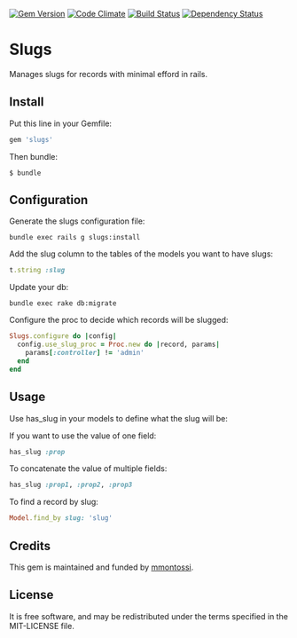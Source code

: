 [![Gem Version](https://badge.fury.io/rb/slugs.svg)](http://badge.fury.io/rb/slugs)
[![Code Climate](https://codeclimate.com/github/mmontossi/slugs/badges/gpa.svg)](https://codeclimate.com/github/mmontossi/slugs)
[![Build Status](https://travis-ci.org/mmontossi/slugs.svg)](https://travis-ci.org/mmontossi/slugs)
[![Dependency Status](https://gemnasium.com/mmontossi/slugs.svg)](https://gemnasium.com/mmontossi/slugs)

# Slugs

Manages slugs for records with minimal efford in rails.

## Install

Put this line in your Gemfile:
```ruby
gem 'slugs'
```

Then bundle:
```
$ bundle
```

## Configuration

Generate the slugs configuration file:
```
bundle exec rails g slugs:install
```

Add the slug column to the tables of the models you want to have slugs:
```ruby
t.string :slug
```

Update your db:
```
bundle exec rake db:migrate
```

Configure the proc to decide which records will be slugged:
```ruby
Slugs.configure do |config|
  config.use_slug_proc = Proc.new do |record, params|
    params[:controller] != 'admin'
  end
end
```

## Usage

Use has_slug in your models to define what the slug will be:

If you want to use the value of one field:
```ruby
has_slug :prop
```

To concatenate the value of multiple fields:
```ruby
has_slug :prop1, :prop2, :prop3
```

To find a record by slug:
```ruby
Model.find_by slug: 'slug'
```

## Credits

This gem is maintained and funded by [mmontossi](https://github.com/mmontossi).

## License

It is free software, and may be redistributed under the terms specified in the MIT-LICENSE file.

